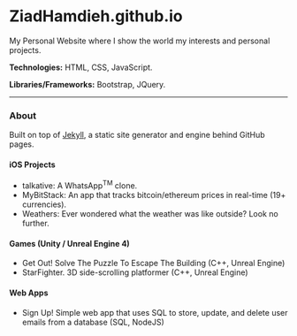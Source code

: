# ZiadHamdieh.github.io
My Personal Website where I show the world my interests and personal projects. 

**Technologies:** HTML, CSS, JavaScript.

**Libraries/Frameworks:** Bootstrap, JQuery.

______________________________________________________________________________________________________________________________
### About
Built on top of [Jekyll](https://jekyllrb.com/), a static site generator and engine behind GitHub pages.

#### iOS Projects
- talkative: A WhatsApp<sup>TM</sup> clone.
- MyBitStack: An app that tracks bitcoin/ethereum prices in real-time (19+ currencies).
- Weathers: Ever wondered what the weather was like outside? Look no further.

#### Games (Unity / Unreal Engine 4)
- Get Out! Solve The Puzzle To Escape The Building (C++, Unreal Engine)
- StarFighter. 3D side-scrolling platformer (C++, Unreal Engine)

#### Web Apps
- Sign Up! Simple web app that uses SQL to store, update, and delete user emails from a database (SQL, NodeJS)


